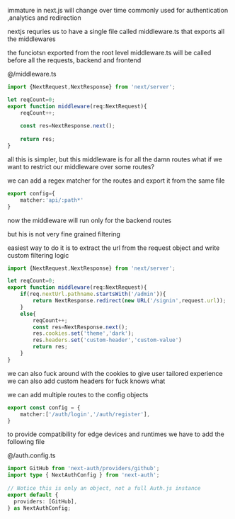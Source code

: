 immature in next.js will change over time
commonly used for authentication ,analytics and redirection

nextjs requries us to have a single file called middleware.ts that exports all the middlewares

the funciotsn exported from the root level middleware.ts will be called before all the requests, backend and frontend

@/middleware.ts
```ts
import {NextRequest,NextResponse} from 'next/server';

let reqCount=0;
export function middleware(req:NextRequest){
	reqCount++;
	
	const res=NextResponse.next();
	
	return res;
}
```

all this is simpler, but this middleware is for all the damn routes
what if we want to restrict our middleware over some routes?

we can add a regex matcher for the routes and export it from the same file

```ts
export config={
	matcher:'api/:path*'
}
```
now the middleware will run only for the backend routes

but his is not very fine grained filtering

easiest way to do it is to extract the url from the request object and write custom filtering logic
```ts
import {NextRequest,NextResponse} from 'next/server';

let reqCount=0;
export function middleware(req:NextRequest){
	if(req.nextUrl.pathname.startsWith('/admin')){
		return NextResponse.redirect(new URL('/signin',request.url));
	}
	else{
		reqCount++;
		const res=NextResponse.next();
		res.cookies.set('theme','dark');
		res.headers.set('custom-header','custom-value')
		return res;
	}
}
```
we can also fuck around with the cookies to give user tailored experience
we can also add custom headers for fuck knows what

we can add multiple routes to the config objects
```ts
export const config = {
	matcher:['/auth/login','/auth/register'],
}
```

to provide compatibility for edge devices and runtimes
we have to add the following file

@/auth.config.ts
```ts
import GitHub from 'next-auth/providers/github';  
import type { NextAuthConfig } from 'next-auth';  
  
// Notice this is only an object, not a full Auth.js instance  
export default {  
  providers: [GitHub],  
} as NextAuthConfig;
```